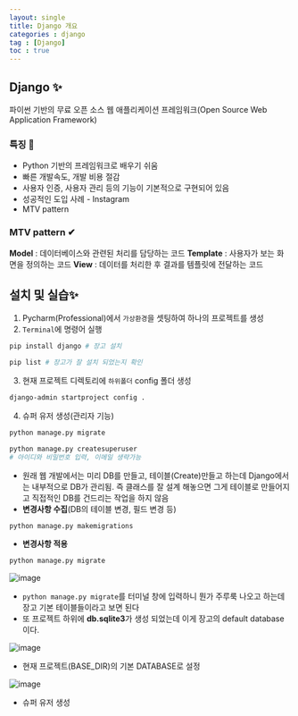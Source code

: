 ```yaml
---
layout: single
title: Django 개요
categories : django
tag : [Django]
toc : true
---
```


## Django ✨

파이썬 기반의 무료 오픈 소스 웹 애플리케이션 프레임워크(Open Source Web Application Framework)

### 특징 🔽
- Python 기반의 프레임워크로 배우기 쉬움
- 빠른 개발속도, 개발 비용 절감
- 사용자 인증, 사용자 관리 등의 기능이 기본적으로 구현되어 있음
- 성공적인 도입 사례 - Instagram
- MTV pattern

### MTV pattern ✔
**Model** : 데이터베이스와 관련된 처리를 담당하는 코드
**Template** : 사용자가 보는 화면을 정의하는 코드
**View** : 데이터를 처리한 후 결과를 템플릿에 전달하는 코드

## 설치 및 실습✨

1. Pycharm(Professional)에서 `가상환경`을 셋팅하여 하나의 프로젝트를 생성
2. `Terminal`에 명령어 실행
```bash
pip install django # 장고 설치
```
```bash
pip list # 장고가 잘 설치 되었는지 확인 
```

3. 현재 프로젝트 디렉토리에 `하위폴더` config 폴더 생성
```bash
django-admin startproject config .
```

4. 슈퍼 유저 생성(관리자 기능)

```bash
python manage.py migrate
```
```bash
python manage.py createsuperuser
# 아이디와 비밀번호 입력, 이메일 생략가능
```
- 원래 웹 개발에서는 미리 DB를 만들고, 테이블(Create)만들고 하는데 Django에서는 내부적으로 DB가 관리됨. 즉 클래스를 잘 설계 해놓으면 그게 테이블로 만들어지고 직접적인 DB를 건드리는 작업을 하지 않음
- **변경사항 수집**(DB의 테이블 변경, 필드 변경 등)
```bash
python manage.py makemigrations
```
- **변경사항 적용**
```bash
python manage.py migrate
```

![image](https://user-images.githubusercontent.com/87630540/183256443-f25e3c3f-0cbd-43f2-9688-c9dda619d508.png)

- `python manage.py migrate`를 터미널 창에 입력하니 뭔가 주루룩 나오고 하는데 장고 기본 테이블들이라고 보면 된다
- 또 프로젝트 하위에 **db.sqlite3**가 생성 되었는데 이게 장고의 default database이다.

![image](https://user-images.githubusercontent.com/87630540/183256558-83331114-7157-44f1-9cc6-153fd1fa69a5.png)

- 현재 프로젝트(BASE_DIR)의 기본 DATABASE로 설정

![image](https://user-images.githubusercontent.com/87630540/183257828-4b1c1a36-3ccc-47cf-979a-971dc9517c99.png)

- 슈퍼 유저 생성




